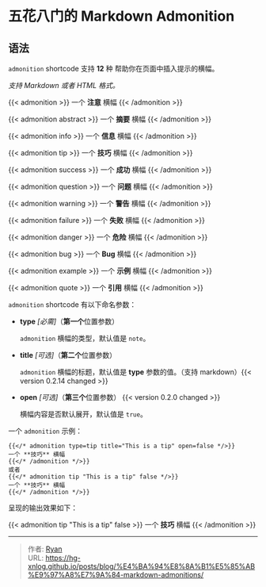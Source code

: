 # 五花八门的 Markdown Admonition







## 语法



`admonition` shortcode 支持 **12** 种 帮助你在页面中插入提示的横幅。

*支持 Markdown 或者 HTML 格式。*

{{< admonition >}}
一个 **注意** 横幅
{{< /admonition >}}

{{< admonition abstract >}}
一个 **摘要** 横幅
{{< /admonition >}}

{{< admonition info >}}
一个 **信息** 横幅
{{< /admonition >}}

{{< admonition tip >}}
一个 **技巧** 横幅
{{< /admonition >}}

{{< admonition success >}}
一个 **成功** 横幅
{{< /admonition >}}

{{< admonition question >}}
一个 **问题** 横幅
{{< /admonition >}}

{{< admonition warning >}}
一个 **警告** 横幅
{{< /admonition >}}

{{< admonition failure >}}
一个 **失败** 横幅
{{< /admonition >}}

{{< admonition danger >}}
一个 **危险** 横幅
{{< /admonition >}}

{{< admonition bug >}}
一个 **Bug** 横幅
{{< /admonition >}}

{{< admonition example >}}
一个 **示例** 横幅
{{< /admonition >}}

{{< admonition quote >}}
一个 **引用** 横幅
{{< /admonition >}}

`admonition` shortcode 有以下命名参数：

* **type** *[必需]*（**第一个**位置参数）

    `admonition` 横幅的类型，默认值是 `note`。

* **title** *[可选]*（**第二个**位置参数）

    `admonition` 横幅的标题，默认值是 **type** 参数的值。（支持 markdown）{{< version 0.2.14 changed >}}

* **open** *[可选]*（**第三个**位置参数） {{< version 0.2.0 changed >}}

    横幅内容是否默认展开，默认值是 `true`。

一个 `admonition` 示例：
```
{{</* admonition type=tip title="This is a tip" open=false */>}}
一个 **技巧** 横幅
{{</* /admonition */>}}
或者
{{</* admonition tip "This is a tip" false */>}}
一个 **技巧** 横幅
{{</* /admonition */>}}
```

呈现的输出效果如下：

{{< admonition tip "This is a tip" false >}}
一个 **技巧** 横幅
{{< /admonition >}}

---

> 作者: [Ryan](https://github.com/ryanxin7)  
> URL: https://hg-xnlog.github.io/posts/blog/%E4%BA%94%E8%8A%B1%E5%85%AB%E9%97%A8%E7%9A%84-markdown-admonitions/  

